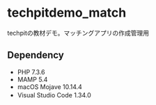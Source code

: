 # techpitdemo_match
techpitの教材デモ。マッチングアプリの作成管理用

## Dependency

- PHP 7.3.6
- MAMP 5.4
- macOS Mojave 10.14.4
- Visual Studio Code 1.34.0
　
